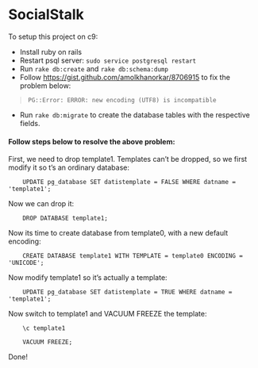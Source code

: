 # SocialStalk

To setup this project on c9:
* Install ruby on rails
* Restart psql server: `sudo service postgresql restart`
* Run `rake db:create` and `rake db:schema:dump`
* Follow https://gist.github.com/amolkhanorkar/8706915 to fix the problem below:
> `PG::Error: ERROR: new encoding (UTF8) is incompatible`
* Run `rake db:migrate` to create the database tables with the respective fields.


#### Follow steps below to resolve the above problem:

First, we need to drop template1. Templates can’t be dropped, so we first modify it so t’s an ordinary database:

        UPDATE pg_database SET datistemplate = FALSE WHERE datname = 'template1';

Now we can drop it:

        DROP DATABASE template1;

Now its time to create database from template0, with a new default encoding:

        CREATE DATABASE template1 WITH TEMPLATE = template0 ENCODING = 'UNICODE';

Now modify template1 so it’s actually a template:

        UPDATE pg_database SET datistemplate = TRUE WHERE datname = 'template1';

Now switch to template1 and VACUUM FREEZE the template:

        \c template1

        VACUUM FREEZE;

Done!
